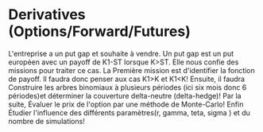 # Derivatives (Options/Forward/Futures) 
L'entreprise a un put gap et souhaite à vendre. Un put gap est un put européen avec un payoff de K1-ST lorsque K>ST. Elle nous confie des missions pour traiter ce cas. 
La Première mission est d'identifier la fonction de payoff. Il faudra donc penser aux cas K1>K et K1<K!
Ensuite, il faudra Construire les arbres binomiaux à plusieurs périodes (ici six mois donc 6 périodes)et déterminer la couverture delta-neutre (delta-hedge)!
Par la suite, Évaluer le prix de l'option par une méthode de Monte-Carlo!
Enfin Étudier l'influence des différents paramètres(r, gamma, teta, sigma ) et du nombre de simulations!
